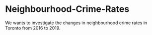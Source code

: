 # Neighbourhood-Crime-Rates
We wants to investigate the changes in neighbourhood crime rates in Toronto from 2016 to 2019.
